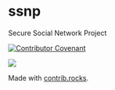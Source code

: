 # ssnp
Secure Social Network Project


[![Contributor Covenant](https://img.shields.io/badge/Contributor%20Covenant-2.1-4baaaa.svg)](code_of_conduct.md)


<a href="https://github.com/securesocialnetworkproject/ssnp/graphs/contributors">
  <img src="https://contrib.rocks/image?repo=securesocialnetworkproject/ssnp" />
</a>

Made with [contrib.rocks](https://contrib.rocks).
